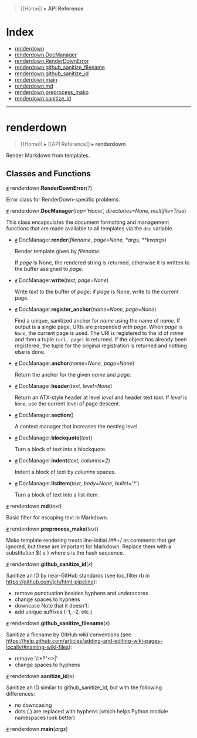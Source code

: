 
> [[Home]] ▸ **API Reference**

# Index

* [renderdown](#renderdown)
* [renderdown.DocManager](#renderdown-DocManager)
* [renderdown.RenderDownError](#renderdown-RenderDownError)
* [renderdown.github\_sanitize\_filename](#renderdown-github_sanitize_filename)
* [renderdown.github\_sanitize\_id](#renderdown-github_sanitize_id)
* [renderdown.main](#renderdown-main)
* [renderdown.md](#renderdown-md)
* [renderdown.preprocess\_mako](#renderdown-preprocess_mako)
* [renderdown.sanitize\_id](#renderdown-sanitize_id)



-----

# renderdown


> [[Home]] ▸ [[API Reference]] ▸ **renderdown**

Render Markdown from templates.


## Classes and Functions

<a name="renderdown-RenderDownError" href="#renderdown-RenderDownError">`#`</a>
renderdown.**RenderDownError**(_?_)

Error class for RenderDown-specific problems.


<a name="renderdown-DocManager" href="#renderdown-DocManager">`#`</a>
renderdown.**DocManager**(_top='Home', directories=None, multifile=True_)

This class encapsulates the document formatting and management
functions that are made available to all templates via the `doc`
variable.


* <a name="renderdown-DocManager-render" href="#renderdown-DocManager-render">`#`</a>
  DocManager.**render**(_filename, page=None, *args, **kwargs_)
  
  Render template given by *filename*.
  
  If *page* is None, the rendered string is returned, otherwise
  it is written to the buffer assigned to *page*.
  
* <a name="renderdown-DocManager-write" href="#renderdown-DocManager-write">`#`</a>
  DocManager.**write**(_text, page=None_)
  
  Write *text* to the buffer of *page*; if *page* is None, write
  to the current page.
  
* <a name="renderdown-DocManager-register_anchor" href="#renderdown-DocManager-register_anchor">`#`</a>
  DocManager.**register_anchor**(_name=None, page=None_)
  
  Find a unique, sanitized anchor for *name* using the name of *name*.
  If output is a single page, URIs are prepended with *page*.
  When *page* is `None`, the current page is used. The URI is
  registered to the id of *name* and then a tuple `(uri, page)`
  is returned. If the object has already been registered, the
  tuple for the original registration is returned and nothing
  else is done.
  
* <a name="renderdown-DocManager-anchor" href="#renderdown-DocManager-anchor">`#`</a>
  DocManager.**anchor**(_name=None, page=None_)
  
  Return the anchor for the given *name* and *page*.
  
* <a name="renderdown-DocManager-header" href="#renderdown-DocManager-header">`#`</a>
  DocManager.**header**(_text, level=None_)
  
  Return an ATX-style header at level *level* and header text
  *text*. If *level* is `None`, use the current level of page
  descent.
  
* <a name="renderdown-DocManager-section" href="#renderdown-DocManager-section">`#`</a>
  DocManager.**section**()
  
  A context manager that increases the nesting level.
  
* <a name="renderdown-DocManager-blockquote" href="#renderdown-DocManager-blockquote">`#`</a>
  DocManager.**blockquote**(_text_)
  
  Turn a block of text into a blockquote.
  
* <a name="renderdown-DocManager-indent" href="#renderdown-DocManager-indent">`#`</a>
  DocManager.**indent**(_text, columns=2_)
  
  Indent a block of text by *columns* spaces.
  
* <a name="renderdown-DocManager-listitem" href="#renderdown-DocManager-listitem">`#`</a>
  DocManager.**listitem**(_text, body=None, bullet='*'_)
  
  Turn a block of text into a list-item.
  

<a name="renderdown-md" href="#renderdown-md">`#`</a>
renderdown.**md**(_text_)

Basic filter for escaping text in Markdown.

<a name="renderdown-preprocess_mako" href="#renderdown-preprocess_mako">`#`</a>
renderdown.**preprocess_mako**(_text_)

Mako template rendering treats line-initial /##+/ as comments that
get ignored, but these are important for Markdown. Replace them with
a substitution ${ s } where s is the hash sequence.

<a name="renderdown-github_sanitize_id" href="#renderdown-github_sanitize_id">`#`</a>
renderdown.**github_sanitize_id**(_x_)

Sanitize an ID by near-GitHub standards (see toc_filter.rb in
https://github.com/jch/html-pipeline):
 * remove punctuation besides hyphens and underscores
 * change spaces to hyphens
 * downcase
Note that it doesn't:
 * add unique suffixes (-1, -2, etc.)

<a name="renderdown-github_sanitize_filename" href="#renderdown-github_sanitize_filename">`#`</a>
renderdown.**github_sanitize_filename**(_x_)

Sanitize a filename by GitHub wiki conventions (see
https://help.github.com/articles/adding-and-editing-wiki-pages-locally/#naming-wiki-files):

 * remove '\/:*?"<>|'
 * change spaces to hyphens

<a name="renderdown-sanitize_id" href="#renderdown-sanitize_id">`#`</a>
renderdown.**sanitize_id**(_x_)

Sanitize an ID similar to github_sanitize_id, but with the
following differences:
 * no downcasing
 * dots (.) are replaced with hyphens (which helps Python module
   namespaces look better)

<a name="renderdown-main" href="#renderdown-main">`#`</a>
renderdown.**main**(_args_)


